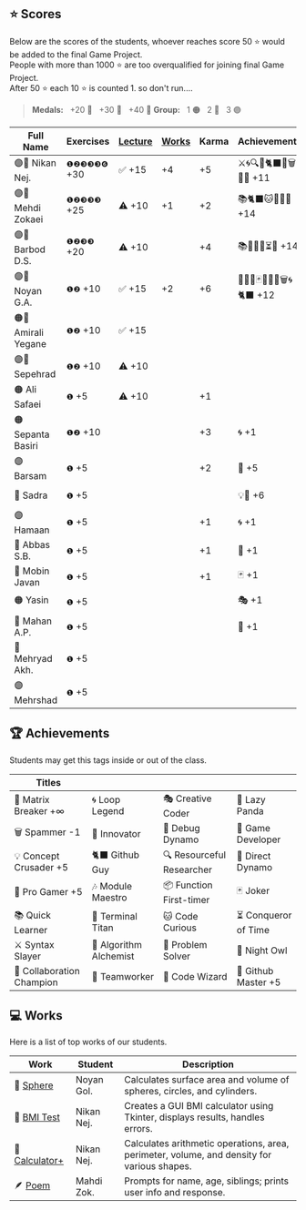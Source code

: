 ## ⭐ Scores

Below are the scores of the students, whoever reaches score 50 ⭐ would be added to the final Game Project.  
People with more than 1000 ⭐ are too overqualified for joining final Game Project.  
After 50 ⭐ each 10 ⭐ is counted 1. so don't run....

> **Medals:** &nbsp; +20 🥉 &nbsp; +30 🥈 &nbsp; +40 🥇
> **Group:** &nbsp; 1 🟠 &nbsp; 2 🔵 &nbsp; 3 🟣

| Full Name           | Exercises    | [Lecture](/RESEARCH.md) | [Works](/works/) | Karma | Achievements             | Total                      |
| ------------------- | ------------ | ----------------------- | ---------------- | ----- | ------------------------ | -------------------------- |
| 🟣👾 Nikan Nej.     | `❶❷❸❸❸❻` +30 | ✅ +15                  | +4               | +5    | ⚔️🌀🔍🎯🐈‍⬛🔮🗑️🏀🎶 +11   | $${\color{lightgreen}51}$$ |
| 🟣👾 Mehdi Zokaei   | `❶❷❸❸❸` +25  | ⚠️ +10                  | +1               | +2    | 📚🐈‍⬛🐱🔮🐙🏀 +14         | $${\color{lightgreen}50}$$ |
| 🟣👾 Barbod D.S.    | `❶❷❸❸` +20   | ⚠️ +10                  |                  | +4    | 📚🤝🌀🏀⏳💡 +14         | $${\color{lightgreen}50}$$ |
| 🟣🥇 Noyan G.A.     | `❶❷` +10     | ✅ +15                  | +2               | +6    | 🚀🤝🔮🃏👥🦉🏀🗑️🌀🐈‍⬛ +12 | $${\color{lightgreen}45}$$ |
| 🟠🥉 Amirali Yegane | `❶❷` +10     | ✅ +15                  |                  |       |                          | $${\color{lightgreen}25}$$ |
| 🟣🥉 Sepehrad       | `❶❷` +10     | ⚠️ +10                  |                  |       |                          | $${\color{lightgreen}20}$$ |
| 🟠 Ali Safaei       | `❶` +5       | ⚠️ +10                  |                  | +1    |                          | $${\color{lightgreen}16}$$ |
| 🟠 Sepanta Basiri   | `❶❷` +10     |                         |                  | +3    | 🌀 +1                    | $${\color{lightgreen}14}$$ |
| 🟣 Barsam           | `❶` +5       |                         |                  | +2    | 🏀 +5                    | $${\color{lightgreen}12}$$ |
| 🔵 Sadra            | `❶` +5       |                         |                  |       | 💡🤝 +6                  | $${\color{lightgreen}11}$$ |
| 🟣 Hamaan           | `❶` +5       |                         |                  | +1    | 🌀 +1                    | $${\color{lightgreen}7}$$  |
| 🔵 Abbas S.B.       | `❶` +5       |                         |                  | +1    | 🧩 +1                    | $${\color{lightgreen}7}$$  |
| 🔵 Mobin Javan      | `❶` +5       |                         |                  | +1    | 🃏 +1                    | $${\color{lightgreen}7}$$  |
| 🟠 Yasin            | `❶` +5       |                         |                  |       | 🎭 +1                    | $${\color{lightgreen}6}$$  |
| 🔵 Mahan A.P.       | `❶` +5       |                         |                  |       | 🧩 +1                    | $${\color{lightgreen}6}$$  |
| 🔵 Mehryad Akh.     | `❶` +5       |                         |                  |       |                          | $${\color{lightgreen}5}$$  |
| 🟣 Mehrshad         | `❶` +5       |                         |                  |       |                          | $${\color{lightgreen}5}$$  |

## 🏆 Achievements

Students may get this tags inside or out of the class.

| Titles                    |                        |                           |                      |
| ------------------------- | ---------------------- | ------------------------- | -------------------- |
| 💊 Matrix Breaker +∞      | 🌀 Loop Legend         | 🎭 Creative Coder         | 🐼 Lazy Panda        |
| 🗑️ Spammer -1             | 🚀 Innovator           | 🐛 Debug Dynamo           | 👾 Game Developer    |
| 💡 Concept Crusader +5    | 🐈‍⬛ Github Guy          | 🔍 Resourceful Researcher | 🎯 Direct Dynamo     |
| 🏀 Pro Gamer +5           | 🎶 Module Maestro      | 📦 Function First-timer   | 🃏 Joker             |
| 📚 Quick Learner          | 🔱 Terminal Titan      | 🐱 Code Curious           | ⏳ Conqueror of Time |
| ⚔️ Syntax Slayer          | 🧪 Algorithm Alchemist | 🧩 Problem Solver         | 🦉 Night Owl         |
| 🤝 Collaboration Champion | 👥 Teamworker          | 🔮 Code Wizard            | 🐙 Github Master +5  |

## 💻 Works

Here is a list of top works of our students.

| Work                                        | Student    | Description                                                                                |
| ------------------------------------------- | ---------- | ------------------------------------------------------------------------------------------ |
| 🔮 [Sphere](/works/noyan_sphere.py)         | Noyan Gol. | Calculates surface area and volume of spheres, circles, and cylinders.                     |
| 💪 [BMI Test](/works/nikan_bmi_gui.py)      | Nikan Nej. | Creates a GUI BMI calculator using Tkinter, displays results, handles errors.              |
| 🧮 [Calculator+](/works/nikan_calc_plus.py) | Nikan Nej. | Calculates arithmetic operations, area, perimeter, volume, and density for various shapes. |
| 🪶 [Poem](/works/mahdi_family.py)           | Mahdi Zok. | Prompts for name, age, siblings; prints user info and response.                            |
